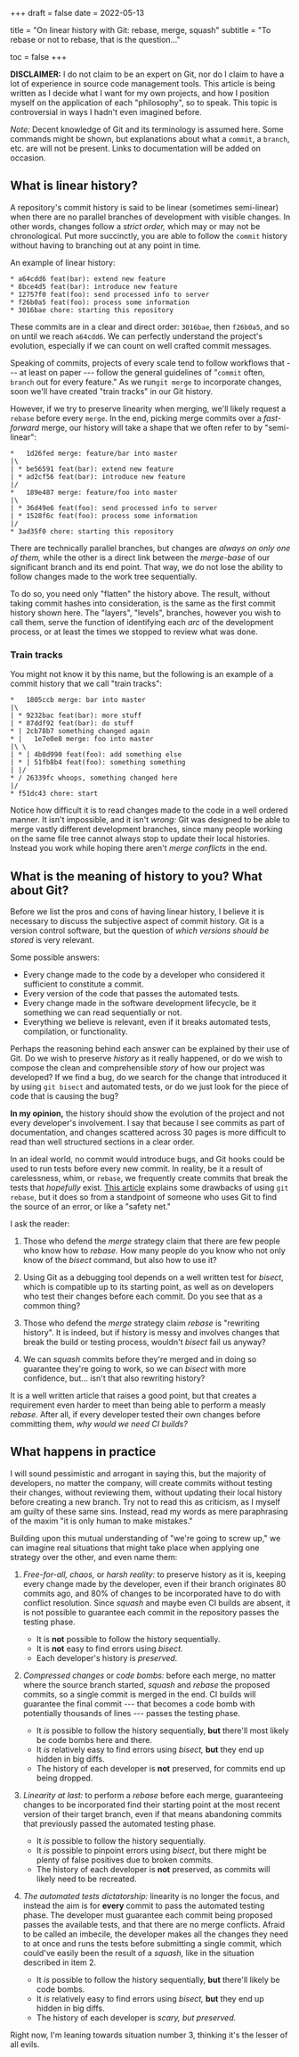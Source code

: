 +++
draft = false
date  = 2022-05-13

title    = "On linear history with Git: rebase, merge, squash"
subtitle = "To rebase or not to rebase, that is the question..."

toc = false
+++

**DISCLAIMER:** I do not claim to be an expert on Git, nor do I claim to have a
lot of experience in source code management tools. This article is being
written as I decide what I want for my own projects, and how I position myself
on the application of each "philosophy", so to speak. This topic is
controversial in ways I hadn't even imagined before.

_Note:_ Decent knowledge of Git and its terminology is assumed here. Some
commands might be shown, but explanations about what a `commit`, a `branch`,
etc. are will not be present. Links to documentation will be added on occasion.

## What is linear history?

A repository's commit history is said to be linear (sometimes semi-linear) when
there are no parallel branches of development with visible changes. In other
words, changes follow a _strict order,_ which may or may not be chronological.
Put more succinctly, you are able to follow the `commit` history without having
to branching out at any point in time.

An example of linear history:

```
* a64cdd6 feat(bar): extend new feature
* 8bce4d5 feat(bar): introduce new feature
* 12757f0 feat(foo): send processed info to server
* f26b0a5 feat(foo): process some information
* 3016bae chore: starting this repository
```

These commits are in a clear and direct order: `3016bae`, then `f26b0a5`, and
so on until we reach `a64cdd6`. We can perfectly understand the project's
evolution, especially if we can count on well crafted commit messages.

Speaking of commits, projects of every scale tend to follow workflows that ---
at least on paper --- follow the general guidelines of "`commit` often,
`branch` out for every feature." As we run`git merge` to incorporate changes,
soon we'll have created "train tracks" in our Git history.

However, if we try to preserve linearity when merging, we'll likely request a
`rebase` before every `merge`. In the end, picking merge commits over a
_fast-forward_ merge, our history will take a shape that we often refer to by
"semi-linear":

```
*   1d26fed merge: feature/bar into master
|\
| * be56591 feat(bar): extend new feature
| * ad2cf56 feat(bar): introduce new feature
|/
*   189e487 merge: feature/foo into master
|\
| * 36d49e6 feat(foo): send processed info to server
| * 1528f6c feat(foo): process some information
|/
* 3ad35f0 chore: starting this repository
```

There are technically parallel branches, but changes are _always on only one of
them,_ while the other is a direct link between the _merge-base_ of our
significant branch and its end point. That way, we do not lose the ability to
follow changes made to the work tree sequentially.

To do so, you need only "flatten" the history above. The result, without taking
commit hashes into consideration, is the same as the first commit history shown
here. The "layers", "levels", branches, however you wish to call them, serve
the function of identifying each _arc_ of the development process, or at least
the times we stopped to review what was done.

### Train tracks

You might not know it by this name, but the following is an example of a commit
history that we call "train tracks":

```
*   1805ccb merge: bar into master
|\
| * 9232bac feat(bar): more stuff
| * 87ddf92 feat(bar): do stuff
* | 2cb78b7 something changed again
* |   1e7e0e8 merge: foo into master
|\ \
| * | 4b0d990 feat(foo): add something else
| * | 51fb8b4 feat(foo): something something
| |/
* / 26339fc whoops, something changed here
|/
* f51dc43 chore: start
```

Notice how difficult it is to read changes made to the code in a well ordered
manner. It isn't impossible, and it isn't _wrong:_ Git was designed to be able
to merge vastly different development branches, since many people working on
the same file tree cannot always stop to update their local histories. Instead
you work while hoping there aren't _merge conflicts_ in the end.

## What is the meaning of history to you? What about Git?

Before we list the pros and cons of having linear history, I believe it is
necessary to discuss the subjective aspect of commit history. Git is a version
control software, but the question of _which versions should be stored_ is very
relevant.

Some possible answers:

- Every change made to the code by a developer who considered it sufficient to
  constitute a commit.
- Every version of the code that passes the automated tests.
- Every change made in the software development lifecycle, be it something we
  can read sequentially or not.
- Everything we believe is relevant, even if it breaks automated tests,
  compilation, or functionality.

Perhaps the reasoning behind each answer can be explained by their use of Git.
Do we wish to preserve _history_ as it really happened, or do we wish to
compose the clean and comprehensible _story_ of how our project was developed?
If we find a bug, do we search for the change that introduced it by using `git
bisect` and automated tests, or do we just look for the piece of code that is
causing the bug?

**In my opinion,** the history should show the evolution of the project and not
every developer's involvement. I say that because I see commits as part of
documentation, and changes scattered across 30 pages is more difficult to read
than well structured sections in a clear order.

In an ideal world, no commit would introduce bugs, and Git hooks could be used
to run tests before every new commit. In reality, be it a result of
carelessness, whim, or `rebase`, we frequently create commits that break the
tests that _hopefully_ exist. [This article][stop-using-rebase] explains some
drawbacks of using `git rebase`, but it does so from a standpoint of someone
who uses Git to find the source of an error, or like a "safety net."

I ask the reader:

1. Those who defend the _merge_ strategy claim that there are few people who
   know how to _rebase._ How many people do you know who not only know of the
   _bisect_ command, but also how to use it?

2. Using Git as a debugging tool depends on a well written test for _bisect_,
   which is compatible up to its starting point, as well as on developers who
   test their changes before each commit. Do you see that as a common thing?

3. Those who defend the _merge_ strategy claim _rebase_ is "rewriting history".
   It is indeed, but if history is messy and involves changes that break the
   build or testing process, wouldn't _bisect_ fail us anyway?

4. We can _squash_ commits before they're merged and in doing so guarantee
   they're going to work, so we can _bisect_ with more confidence, but... isn't
   that also rewriting history?

It is a well written article that raises a good point, but that creates a
requirement even harder to meet than being able to perform a measly _rebase._
After all, if every developer tested their own changes before committing them,
_why would we need CI builds?_

[stop-using-rebase]: https://medium.com/@fredrikmorken/why-you-should-stop-using-git-rebase-5552bee4fed1

## What happens in practice

I will sound pessimistic and arrogant in saying this, but the majority of
developers, no matter the company, will create commits without testing their
changes, without reviewing them, without updating their local history before
creating a new branch. Try not to read this as criticism, as I myself am guilty
of these same sins. Instead, read my words as mere paraphrasing of the maxim
"it is only human to make mistakes."

Building upon this mutual understanding of "we're going to screw up," we can
imagine real situations that might take place when applying one strategy over
the other, and even name them:

1. _Free-for-all, chaos,_ or _harsh reality:_ to preserve history as it is,
   keeping every change made by the developer, even if their branch originates
   80 commits ago, and 80% of changes to be incorporated have to do with
   conflict resolution. Since _squash_ and maybe even CI builds are absent, it
   is not possible to guarantee each commit in the repository passes the
   testing phase.

   - It is **not** possible to follow the history sequentially.
   - It is **not** easy to find errors using _bisect._
   - Each developer's history is _preserved._

2. _Compressed changes_ or _code bombs:_ before each merge, no matter where the
   source branch started, _squash_ and _rebase_ the proposed commits, so a
   single commit is merged in the end. CI builds will guarantee the final
   commit --- that becomes a code bomb with potentially thousands of lines ---
   passes the testing phase.

   - It _is_ possible to follow the history sequentially, **but** there'll most
     likely be code bombs here and there.
   - It _is_ relatively easy to find errors using _bisect,_ **but** they end up
     hidden in big diffs.
   - The history of each developer is **not** preserved, for commits end up
     being dropped.

3. _Linearity at last:_ to perform a _rebase_ before each merge, guaranteeing
   changes to be incorporated find their starting point at the most recent
   version of their target branch, even if that means abandoning commits that
   previously passed the automated testing phase.

   - It _is_ possible to follow the history sequentially.
   - It _is_ possible to pinpoint errors using _bisect_, but there might be
     plenty of false positives due to broken commits.
   - The history of each developer is **not** preserved, as commits will likely
     need to be recreated.

4. _The automated tests dictatorship:_ linearity is no longer the focus, and
   instead the aim is for **every** commit to pass the automated testing phase.
   The developer must guarantee each commit being proposed passes the available
   tests, and that there are no merge conflicts. Afraid to be called an
   imbecile, the developer makes all the changes they need to at once and runs
   the tests before submitting a single commit, which could've easily been the
   result of a _squash,_ like in the situation described in item 2.

   - It _is_ possible to follow the history sequentially, **but** there'll
     likely be code bombs.
   - It _is_ relatively easy to find errors using _bisect,_ **but** they end up
     hidden in big diffs.
   - The history of each developer is _scary, but preserved._

Right now, I'm leaning towards situation number 3, thinking it's the lesser of
all evils.

